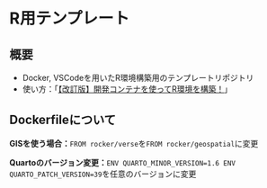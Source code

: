 # R用テンプレート

## 概要

- Docker, VSCodeを用いたR環境構築用のテンプレートリポジトリ
- 使い方：「[【改訂版】開発コンテナを使ってR環境を構築！](https://yo5uke/github.io/pages/tips/241219_container/index.html)」

## Dockerfileについて

**GISを使う場合：**`FROM rocker/verse`を`FROM rocker/geospatial`に変更

**Quartoのバージョン変更：**`ENV QUARTO_MINOR_VERSION=1.6 ENV QUARTO_PATCH_VERSION=39`を任意のバージョンに変更
